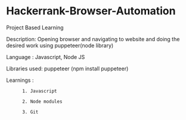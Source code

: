 # Hackerrank-Browser-Automation

Project Based Learning


Description: Opening browser and navigating to website and doing the desired work using puppeteer(node library) 

Language : Javascript, Node JS

Libraries used: puppeteer (npm install puppeteer)


Learnings :

          1. Javascript
          
          2. Node modules
          
          3. Git 
          
